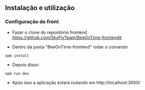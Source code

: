 ## Instalação e utilização

### Configuração do front

- Fazer o clone do repositório frontend
https://github.com/SkyFlyTeam/BeeOnTime-frontendit

- Dentro da pasta "BeeOnTime-frontend" rodar o comando:
```
npm install
```
- Depois disso:
```
npm run dev
```
- Após isso a aplicação estará rodando em
http://localhost:3000/

